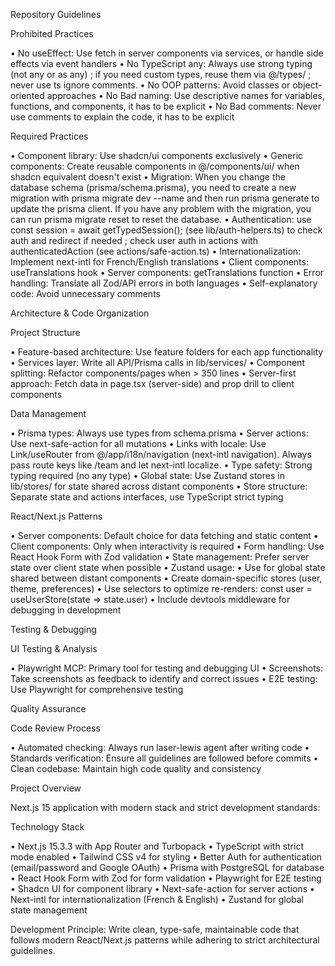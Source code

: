 Repository Guidelines

Prohibited Practices

• No useEffect: Use fetch in server components via services, or handle side effects via event handlers • No TypeScript any: Always use strong typing (not any or as any) ; if you need custom types, reuse them via @/types/ ; never use ts ignore comments. • No OOP patterns: Avoid classes or object-oriented approaches • No Bad naming: Use descriptive names for variables, functions, and components, it has to be explicit • No Bad comments: Never use comments to explain the code, it has to be explicit

Required Practices

• Component library: Use shadcn/ui components exclusively • Generic components: Create reusable components in @/components/ui/ when shadcn equivalent doesn't exist • Migration: When you change the database schema (prisma/schema.prisma), you need to create a new migration with prisma migrate dev --name and then run prisma generate to update the prisma client. If you have any problem with the migration, you can run prisma migrate reset to reset the database. • Authentication: use const session = await getTypedSession(); (see lib/auth-helpers.ts) to check auth and redirect if needed ; check user auth in actions with authenticatedAction (see actions/safe-action.ts) • Internationalization: Implement next-intl for French/English translations • Client components: useTranslations hook • Server components: getTranslations function • Error handling: Translate all Zod/API errors in both languages • Self-explanatory code: Avoid unnecessary comments

Architecture & Code Organization

Project Structure

• Feature-based architecture: Use feature folders for each app functionality • Services layer: Write all API/Prisma calls in lib/services/ • Component splitting: Refactor components/pages when > 350 lines • Server-first approach: Fetch data in page.tsx (server-side) and prop drill to client components

Data Management

• Prisma types: Always use types from schema.prisma • Server actions: Use next-safe-action for all mutations • Links with locale: Use Link/useRouter from @/app/i18n/navigation (next-intl navigation). Always pass route keys like /team and let next-intl localize. • Type safety: Strong typing required (no any type) • Global state: Use Zustand stores in lib/stores/ for state shared across distant components • Store structure: Separate state and actions interfaces, use TypeScript strict typing

React/Next.js Patterns

• Server components: Default choice for data fetching and static content • Client components: Only when interactivity is required • Form handling: Use React Hook Form with Zod validation • State management: Prefer server state over client state when possible • Zustand usage: • Use for global state shared between distant components • Create domain-specific stores (user, theme, preferences) • Use selectors to optimize re-renders: const user = useUserStore(state => state.user) • Include devtools middleware for debugging in development

Testing & Debugging

UI Testing & Analysis

• Playwright MCP: Primary tool for testing and debugging UI • Screenshots: Take screenshots as feedback to identify and correct issues • E2E testing: Use Playwright for comprehensive testing

Quality Assurance

Code Review Process

• Automated checking: Always run laser-lewis agent after writing code • Standards verification: Ensure all guidelines are followed before commits • Clean codebase: Maintain high code quality and consistency

Project Overview

Next.js 15 application with modern stack and strict development standards:

Technology Stack

• Next.js 15.3.3 with App Router and Turbopack • TypeScript with strict mode enabled • Tailwind CSS v4 for styling • Better Auth for authentication (email/password and Google OAuth) • Prisma with PostgreSQL for database • React Hook Form with Zod for form validation • Playwright for E2E testing • Shadcn UI for component library • Next-safe-action for server actions • Next-intl for internationalization (French & English) • Zustand for global state management

Development Principle: Write clean, type-safe, maintainable code that follows modern React/Next.js patterns while adhering to strict architectural guidelines.